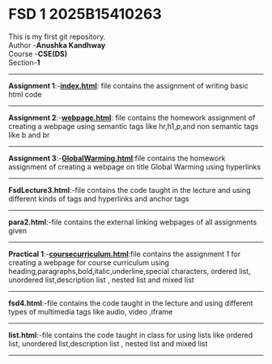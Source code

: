 # FSD 1 2025B15410263
 This is my first git repository.
<br>
Author -<b>Anushka Kandhway</b> <br>
Course -<b>CSE(DS)</b><br>
Section-<b>1</b>
<hr>
<b>Assignment 1</b>:-<u><b>index.html</u></b>: file contains the assignment of writing basic html code <br>
<hr>
<b>Assignment 2</b>:-<u><b>webpage.html</u></b>: file contains the homework assignment of creating a webpage using semantic tags like hr,h1,p,and non semantic tags like b and br <br>
<hr>
<b>Assignment 3</b>:-<u><b>GlobalWarming.html</u></b>:file contains the homework assignment of creating a webpage on title Global Warming using hyperlinks
<hr> 
<b>FsdLecture3.html</b>:-file contains the code taught in the lecture and using different kinds of tags and hyperlinks and anchor tags
<hr>
<b>para2.html</b>:-file contains the external linking webpages of all assignments given 
<hr>
<b>Practical 1</b>:-<u><b>coursecurriculum.html</b></u>:file contains the assignment 1 for creating a webpage for course curriculum using heading,paragraphs,bold,italic,underline,special characters, ordered list, unordered list,description list , nested list and mixed list
<hr>
<b>fsd4.html</b>:-file contains the code taught in the lecture and using different types of multimedia tags like audio, video ,iframe 
<hr>
<b>list.html</b>:-file contains the code taught in class for using lists like ordered list, unordered list,description list , nested list and mixed list
<hr>


